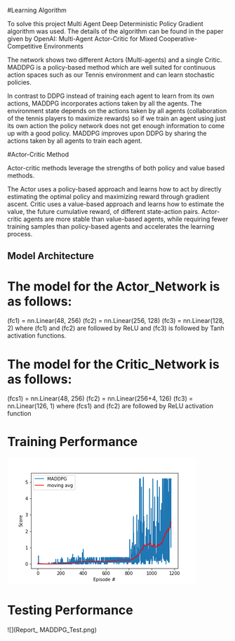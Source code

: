 
#Learning Algorithm

To solve this project Multi Agent Deep Deterministic Policy Gradient algorithm was used. The details of the algorithm can be found in the paper given by OpenAI: Multi-Agent Actor-Critic for Mixed Cooperative-Competitive Environments


The network shows two different Actors (Multi-agents) and a single Critic. MADDPG is a policy-based method which are well suited for continuous action spaces such as our Tennis environment and can learn stochastic policies.

In contrast to DDPG instead of training each agent to learn from its own actions, MADDPG incorporates actions taken by all the agents. The environment state depends on the actions taken by all agents (collaboration of the tennis players to maximize rewards) so if we train an agent using just its own action the policy network does not get enough information to come up with a good policy. MADDPG improves upon DDPG by sharing the actions taken by all agents to train each agent.


#Actor-Critic Method

Actor-critic methods leverage the strengths of both policy and value based methods.

The Actor uses a policy-based approach and learns how to act by directly estimating the optimal policy and maximizing reward through gradient ascent. Critic uses a value-based approach and learns how to estimate the value, the future cumulative reward, of different state-action pairs. Actor-critic agents are more stable than value-based agents, while requiring fewer training samples than policy-based agents and accelerates the learning process.

## Model Architecture

# The model for the Actor_Network is as follows:

(fc1) = nn.Linear(48, 256)
(fc2) = nn.Linear(256, 128)
(fc3) = nn.Linear(128, 2)
where (fc1) and (fc2) are followed by ReLU and (fc3) is followed by Tanh activation functions.

# The model for the Critic_Network is as follows:

(fcs1) = nn.Linear(48, 256)
(fc2) = nn.Linear(256+4, 126)
(fc3) = nn.Linear(126, 1)
where (fcs1) and (fc2) are followed by ReLU activation function

# Training Performance
![](Report_Training.png)

# Testing Performance
![](Report_ MADDPG_Test.png)

